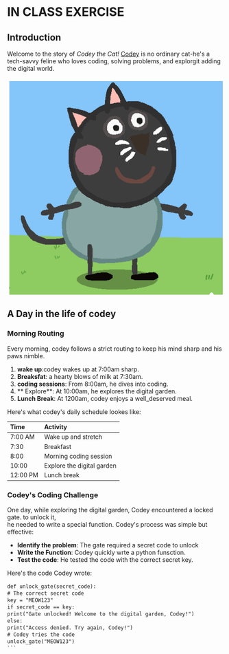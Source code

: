 # IN CLASS EXERCISE
## Introduction
Welcome to the story of *Codey the Cat!* [Codey](https://static.wikia.nocookie.net/peppapedia/images/6/69/Cody_Cat.png/revision/latest?cb=20221030184510) is no ordinary cat-he's a tech-savvy feline who loves coding, solving problems, and explorgit adding the digital world.

![alt text](codey_the_cat.png)


## A Day in the life of codey

### Morning Routing

Every morning, codey follows a strict routing to keep his mind sharp and his paws nimble.

1. **wake up**:codey wakes up at 7:00am sharp.
2. **Breaksfat**: a hearty blows of milk at 7:30am.
3. **coding sessions**: From 8:00am, he dives into coding.
4. ** Explore**: At 10:00am, he explores the digital garden.
5. **Lunch Break**: At 1200am, codey enjoys a well_deserved meal.

Here's what codey's daily schedule lookes like:


|**Time**      | **Activity**        |
:------------|:-----------------| 
| 7:00 AM    |     Wake up and stretch    |
| 7:30       |         Breakfast          |
| 8:00       |   Morning coding session   |
| 10:00      | Explore the digital garden |
| 12:00 PM   |        Lunch break 




### Codey's Coding Challenge

One day, while exploring the digital garden, Codey encountered a locked gate. to unlock it, <br> he needed to write a special function. Codey's process was simple but effective:

- **Identify the problem**: The gate required a secret code to unlock
- **Write the Function**: Codey quickly wrte a python funsction.
- **Test the code**: He tested the code with the correct secret key.

Here's the code Codey wrote:

````
def unlock_gate(secret_code):
# The correct secret code
key = "MEOW123"
if secret_code == key:
print("Gate unlocked! Welcome to the digital garden, Codey!")
else:
print("Access denied. Try again, Codey!")
# Codey tries the code
unlock_gate("MEOW123")
```
````